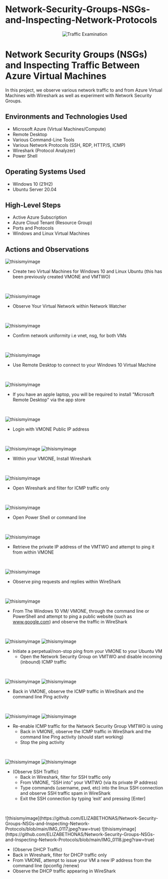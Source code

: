 # Network-Security-Groups-NSGs-and-Inspecting-Network-Protocols
<p align="center">
<img src="https://i.imgur.com/Ua7udoS.png" alt="Traffic Examination"/>
</p>

<h1>Network Security Groups (NSGs) and Inspecting Traffic Between Azure Virtual Machines</h1>
In this project, we observe various network traffic to and from Azure Virtual Machines with Wireshark as well as experiment with Network Security Groups. <br />

<h2>Environments and Technologies Used</h2>

- Microsoft Azure (Virtual Machines/Compute)
- Remote Desktop
- Various Command-Line Tools
- Various Network Protocols (SSH, RDP, HTTP/S, ICMP)
- Wireshark (Protocol Analyzer)
- Power Shell

<h2>Operating Systems Used </h2>

- Windows 10 (21H2)
- Ubuntu Server 20.04

<h2>High-Level Steps</h2>

- Active Azure Subscription
- Azure Cloud Tenant (Resource Group)
- Ports and Protocols
- Windows and Linux Virtual Machines

<h2>Actions and Observations</h2>

<p>
  
![thisismyimage](https://github.com/ELIZABETHONAS/Network-Security-Groups-NSGs-and-Inspecting-Network-Protocols/blob/main/IMG_0085.jpeg?raw=true)
  
</p>
<p>
 
- Create two Virtual Machines for Windows 10 and Linux Ubuntu (this has been previously created VMONE and VMTWO)
</p>
<br />

<p>

![thisismyimage](https://github.com/ELIZABETHONAS/Network-Security-Groups-NSGs-and-Inspecting-Network-Protocols/blob/main/IMG_0088.jpeg?raw=true)
</p>
<p>
 
- Observe Your Virtual Network within Network Watcher
</p>
<br />

<p>
  
![thisismyimage](https://github.com/ELIZABETHONAS/Network-Security-Groups-NSGs-and-Inspecting-Network-Protocols/blob/main/Screenshot%202023-05-04%20at%209.02.05%20PM.jpeg?raw=true)
</p>
<p>
 
- Confirm network uniformity i.e vnet, nsg, for both VMs
</p>
<br />

<p>
  
![thisismyimage](https://github.com/ELIZABETHONAS/Network-Security-Groups-NSGs-and-Inspecting-Network-Protocols/blob/main/IMG_0091.png?raw=true)
</p>
<p>
 
- Use Remote Desktop to connect to your Windows 10 Virtual Machine
</p>
<br />

<p>
  
![thisismyimage](https://github.com/ELIZABETHONAS/Network-Security-Groups-NSGs-and-Inspecting-Network-Protocols/blob/main/IMG_0089.jpeg?raw=true)
</p>
<p>
 
- If you have an apple laptop, you will be required to install "Microsoft Remote Desktop" via the app store
</p>
<br />

<p>
  
![thisismyimage](https://github.com/ELIZABETHONAS/Network-Security-Groups-NSGs-and-Inspecting-Network-Protocols/blob/main/IMG_0090.jpeg?raw=true)
</p>
<p>
 
- Login with VMONE Public IP address
</p>
<br />

<p>

![thisismyimage](https://github.com/ELIZABETHONAS/Network-Security-Groups-NSGs-and-Inspecting-Network-Protocols/blob/main/IMG_0093.jpeg?raw=true)
![thisismyimage](https://github.com/ELIZABETHONAS/Network-Security-Groups-NSGs-and-Inspecting-Network-Protocols/blob/main/IMG_0094.jpeg?raw=true)
</p>
<p>
 
- Within your VMONE, Install Wireshark
</p>
<br />

<p>

![thisismyimage](https://github.com/ELIZABETHONAS/Network-Security-Groups-NSGs-and-Inspecting-Network-Protocols/blob/main/IMG_0096.jpeg?raw=true)
</p>
<p>
  
- Open Wireshark and filter for ICMP traffic only
</p>
<br />

<p>

![thisismyimage](https://github.com/ELIZABETHONAS/Network-Security-Groups-NSGs-and-Inspecting-Network-Protocols/blob/main/IMG_0099.png?raw=true)
</p>
<p>
  
- Open Power Shell or command line
</p>
<br />

<p>
  
![thisismyimage](https://github.com/ELIZABETHONAS/Network-Security-Groups-NSGs-and-Inspecting-Network-Protocols/blob/main/IMG_0101.jpeg?raw=true)
</p>
<p>
 
- Retrieve the private IP address of the VMTWO and attempt to ping it from within VMONE
</p>
<br />

<p> 
  
![thisismyimage](https://github.com/ELIZABETHONAS/Network-Security-Groups-NSGs-and-Inspecting-Network-Protocols/blob/main/IMG_0104.jpeg?raw=true) 
</p>
<p>
  
- Observe ping requests and replies within WireShark
</p>
<br />

<p>

![thisismyimage](https://github.com/ELIZABETHONAS/Network-Security-Groups-NSGs-and-Inspecting-Network-Protocols/blob/main/IMG_0102.jpeg?raw=true)
</p>
<p>
 
- From The Windows 10 VM/ VMONE, through the command line or PowerShell and attempt to ping a public website (such as www.google.com) and observe the traffic in WireShark
</p>
<br />

<p>
  
![thisismyimage](https://github.com/ELIZABETHONAS/Network-Security-Groups-NSGs-and-Inspecting-Network-Protocols/blob/main/IMG_0108.jpeg?raw=true)
![thisismyimage](https://github.com/ELIZABETHONAS/Network-Security-Groups-NSGs-and-Inspecting-Network-Protocols/blob/main/IMG_0107.jpeg?raw=true)
</p>
<p>
 
- Initiate a perpetual/non-stop ping from your VMONE to your Ubuntu VM
  - Open the Network Security Group on VMTWO and disable incoming (inbound) ICMP traffic
</p>
<br />
    
<p>

![thisismyimage](https://github.com/ELIZABETHONAS/Network-Security-Groups-NSGs-and-Inspecting-Network-Protocols/blob/main/IMG_0109.jpeg?raw=true)
![thisismyimage](https://github.com/ELIZABETHONAS/Network-Security-Groups-NSGs-and-Inspecting-Network-Protocols/blob/main/IMG_0111.jpeg?raw=true)
</p>
<p>

- Back in VMONE, observe the ICMP traffic in WireShark and the command line Ping activity
</p>
<br />

<p>
  
![thisismyimage](https://github.com/ELIZABETHONAS/Network-Security-Groups-NSGs-and-Inspecting-Network-Protocols/blob/main/IMG_0112.jpeg?raw=true)
![thisismyimage](https://github.com/ELIZABETHONAS/Network-Security-Groups-NSGs-and-Inspecting-Network-Protocols/blob/main/IMG_0113.jpeg?raw=true)
</p>
<p>
 
- Re-enable ICMP traffic for the Network Security Group VMTWO is using
  - Back in VMONE, observe the ICMP traffic in WireShark and the command line Ping activity (should start working)
  - Stop the ping activity
</p>
<br />

<p>

![thisismyimage](https://github.com/ELIZABETHONAS/Network-Security-Groups-NSGs-and-Inspecting-Network-Protocols/blob/main/IMG_0114.jpeg?raw=true)
![thisismyimage](https://github.com/ELIZABETHONAS/Network-Security-Groups-NSGs-and-Inspecting-Network-Protocols/blob/main/IMG_0115.jpeg?raw=true)
</p>
<p>

- (Observe SSH Traffic)
  - Back in Wireshark, filter for SSH traffic only
  - From VMONE, “SSH into” your VMTWO (via its private IP address)
  - Type commands (username, pwd, etc) into the linux SSH connection and observe SSH traffic spam in WireShark
  - Exit the SSH connection by typing ‘exit’ and pressing [Enter]
</p>
<br />

<p>
![thisismyimage](https://github.com/ELIZABETHONAS/Network-Security-Groups-NSGs-and-Inspecting-Network-Protocols/blob/main/IMG_0117.jpeg?raw=true)
![thisismyimage](https://github.com/ELIZABETHONAS/Network-Security-Groups-NSGs-and-Inspecting-Network-Protocols/blob/main/IMG_0118.jpeg?raw=true)
</p>
<p>
 
- (Observe DHCP Traffic)
 - Back in Wireshark, filter for DHCP traffic only
 - From VMONE, attempt to issue your VM a new IP address from the command line (ipconfig /renew)
 - Observe the DHCP traffic appearing in WireShark
</p>
<br />
